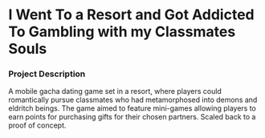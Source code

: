# I Went To a Resort and Got Addicted To Gambling with my Classmates Souls
### Project Description
A mobile gacha dating game set in a resort, where players could romantically pursue classmates who had metamorphosed into demons and eldritch beings. The game aimed to feature mini-games allowing players to earn points for purchasing gifts for their chosen partners. Scaled back to a proof of concept.
